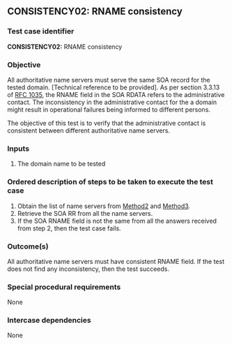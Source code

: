 ## CONSISTENCY02: RNAME consistency

### Test case identifier

**CONSISTENCY02:** RNAME consistency

### Objective

All authoritative name servers must serve the same SOA record for the
tested domain. [Technical reference to be provided]. As per section
3.3.13 of [RFC 1035](http://tools.ietf.org/html/rfc1035), the RNAME field
in the SOA RDATA refers to the administrative contact. The inconsistency in
the administrative contact for the a domain might result in operational
failures being informed to different persons.

The objective of this test is to verify that the administrative contact is
consistent between different authoritative name servers.

### Inputs

1. The domain name to be tested

### Ordered description of steps to be taken to execute the test case

1. Obtain the list of name servers from [Method2](../Methods.md) and
   [Method3](../Methods.md).
2. Retrieve the SOA RR from all the name servers. 
3. If the SOA RNAME field is not the same from all the answers
   received from step 2, then the test case fails.

### Outcome(s)
All authoritative name servers must have consistent RNAME field.
If the test does not find any inconsistency, then the test succeeds.

### Special procedural requirements	

None

### Intercase dependencies

None
